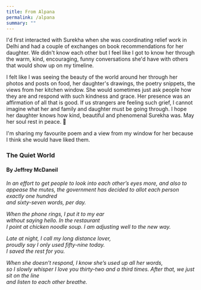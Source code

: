 ```yaml
---
title: From Alpana
permalink: /alpana
summary: ""
---
```


I'd first interacted with Surekha when she was coordinating relief work in Delhi and had a couple of exchanges on book recommendations for her daughter. We didn't know each other but I feel like I got to know her through the warm, kind, encouraging, funny conversations she'd have with others that would show up on my timeline.

I felt like I was seeing the beauty of the world around her through her photos and posts on food, her daughter's drawings, the poetry snippets, the views from her kitchen window. She would sometimes just ask people how they are and respond with such kindness and grace. Her presence was an affirmation of all that is good. If us strangers are feeling such grief, I cannot imagine what her and family and daughter must be going through. I hope her daughter knows how kind, beautiful and phenomenal Surekha was. May her soul rest in peace. 🖤

I'm sharing my favourite poem and a view from my window for her because I think she would have liked them.

### The Quiet World

#### By Jeffrey McDaneil

_In an effort to get people to look
into each other’s eyes more,
and also to appease the mutes,
the government has decided
to allot each person exactly one hundred  
and sixty-seven words, per day._

_When the phone rings, I put it to my ear  
without saying hello. In the restaurant  
I point at chicken noodle soup.
I am adjusting well to the new way._

_Late at night, I call my long distance lover,  
proudly say I only used fifty-nine today.  
I saved the rest for you._

_When she doesn’t respond,
I know she’s used up all her words,  
so I slowly whisper I love you
thirty-two and a third times.
After that, we just sit on the line  
and listen to each other breathe._
